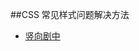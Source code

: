 ##CSS 常见样式问题解决方法

* [竖向剧中](https://github.com/sevenhao/front-end-note/blob/master/base/css/vertical/vertical-align.md)
